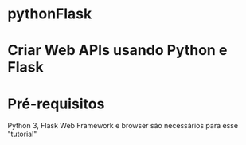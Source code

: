 # pythonFlask

Criar Web APIs usando Python e Flask
====================================

<h1>Pré-requisitos</h1>
Python 3, Flask Web Framework e browser são necessários para esse "tutorial"
